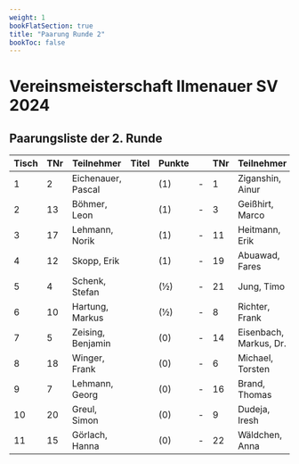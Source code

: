 ```yaml
---
weight: 1
bookFlatSection: true
title: "Paarung Runde 2"
bookToc: false
---
```


# Vereinsmeisterschaft Ilmenauer SV 2024

## Paarungsliste der 2. Runde

| Tisch | TNr | Teilnehmer         | Titel | Punkte |   | TNr | Teilnehmer         | Titel | Punkte | Ergebnis |
|-------|-----|--------------------|-------|--------|---|-----|--------------------|-------|--------|----------|
| 1     | 2   | Eichenauer, Pascal |       | (1)    | - | 1   | Ziganshin, Ainur   |       | (1)    | ½ - ½    |
| 2     | 13  | Böhmer, Leon       |       | (1)    | - | 3   | Geißhirt, Marco    |       | (1)    | 0 - 1    |
| 3     | 17  | Lehmann, Norik     |       | (1)    | - | 11  | Heitmann, Erik     |       | (1)    | 0 - 1    |
| 4     | 12  | Skopp, Erik        |       | (1)    | - | 19  | Abuawad, Fares     |       | (1)    | 1 - 0    |
| 5     | 4   | Schenk, Stefan     |       | (½)    | - | 21  | Jung, Timo         |       | (1)    | 1 - 0    |
| 6     | 10  | Hartung, Markus    |       | (½)    | - | 8   | Richter, Frank     |       | (½)    | 1 - 0    |
| 7     | 5   | Zeising, Benjamin  |       | (0)    | - | 14  | Eisenbach, Markus, Dr. |    | (½)   | 1 - 0    |
| 8     | 18  | Winger, Frank      |       | (0)    | - | 6   | Michael, Torsten   |       | (0)    | 0 - 1    |
| 9     | 7   | Lehmann, Georg     |       | (0)    | - | 16  | Brand, Thomas      |       | (0)    | 1 - 0    |
| 10    | 20  | Greul, Simon       |       | (0)    | - | 9   | Dudeja, Iresh      |       | (0)    | 0 - 1    |
| 11    | 15  | Görlach, Hanna     |       | (0)    | - | 22  | Wäldchen, Anna     |       | (0)    | 1 - 0    |